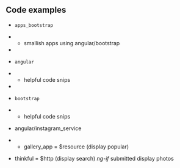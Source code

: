 ## Code examples

- `apps_bootstrap`
- - smallish apps using angular/bootstrap
- 
- `angular`
- - helpful code snips 
- 
- `bootstrap`
- - helpful code snips

- angular/instagram_service  
- - gallery_app  =  $resource   (display popular)
- thinkful  =  $http   (display search)      *ng-if* submitted display photos


